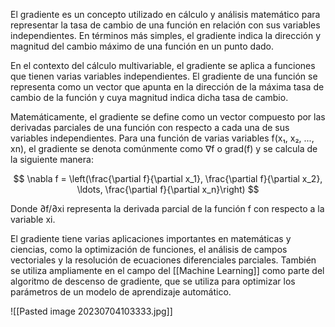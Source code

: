   
El gradiente es un concepto utilizado en cálculo y análisis matemático para representar la tasa de cambio de una función en relación con sus variables independientes. En términos más simples, el gradiente indica la dirección y magnitud del cambio máximo de una función en un punto dado.

En el contexto del cálculo multivariable, el gradiente se aplica a funciones que tienen varias variables independientes. El gradiente de una función se representa como un vector que apunta en la dirección de la máxima tasa de cambio de la función y cuya magnitud indica dicha tasa de cambio.

Matemáticamente, el gradiente se define como un vector compuesto por las derivadas parciales de una función con respecto a cada una de sus variables independientes. Para una función de varias variables f(x₁, x₂, ..., xn), el gradiente se denota comúnmente como ∇f o grad(f) y se calcula de la siguiente manera:

$$
\nabla f = \left(\frac{\partial f}{\partial x_1}, \frac{\partial f}{\partial x_2}, \ldots, \frac{\partial f}{\partial x_n}\right)
$$


Donde ∂f/∂xi representa la derivada parcial de la función f con respecto a la variable xi.

El gradiente tiene varias aplicaciones importantes en matemáticas y ciencias, como la optimización de funciones, el análisis de campos vectoriales y la resolución de ecuaciones diferenciales parciales. También se utiliza ampliamente en el campo del [[Machine Learning]] como parte del algoritmo de descenso de gradiente, que se utiliza para optimizar los parámetros de un modelo de aprendizaje automático.

![[Pasted image 20230704103333.jpg]]